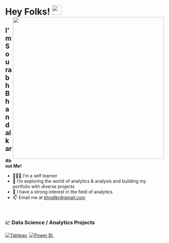 # Hey Folks! <img src="https://github.com/bhndlkr/Projects/assets/128922473/f247089e-1f47-457d-806c-b8a4a958b37d" width="480" height="450" align="right"><img src="https://media.giphy.com/media/hvRJCLFzcasrR4ia7z/giphy.gif" width="30"></h1> 

## I'm Sourabh Bhandalkar


**About Me!**

- 👨🏽‍💻 I’m a self learner
- 🌱 I’m exploring the world of analytics & analysis and building my portfolio with diverse projects
- 📝 I have a strong interest in the field of analytics 
- 📫 Email me at [bhndlkr@gmail.com](mailto:bhndlkr@gmail.com)

<br>

### 📈 Data Science / Analytics Projects 

<a target="_blank" href="https://public.tableau.com/app/profile/bhndlkr">![Tableau](https://img.shields.io/badge/Tableau-E97627?style=flat&logo=Tableau&logoColor=white)&nbsp;</a>
<a target="_blank" href="https://github.com/bhndlkr/Projects"> ![Power BI](https://img.shields.io/badge/PowerBI-F2C811?style=flat&logo=Power%20BI&logoColor=white)&nbsp;</a>
